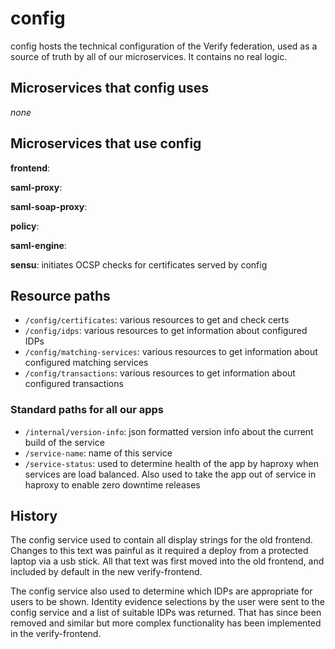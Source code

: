 # config

config hosts the technical configuration of the Verify federation, used as a source of truth by all of our microservices.  It contains no real logic.

## Microservices that config uses

_none_

## Microservices that use config

**frontend**:

**saml-proxy**:

**saml-soap-proxy**:

**policy**:

**saml-engine**:

**sensu**: initiates OCSP checks for certificates served by config

## Resource paths

* `/config/certificates`: various resources to get and check certs
* `/config/idps`: various resources to get information about configured IDPs
* `/config/matching-services`: various resources to get information about configured matching services
* `/config/transactions`: various resources to get information about configured transactions

### Standard paths for all our apps
* `/internal/version-info`: json formatted version info about the current build of the service
* `/service-name`: name of this service
* `/service-status`: used to determine health of the app by haproxy when services are load balanced.  Also used to take the app out of service in haproxy to enable zero downtime releases

## History

The config service used to contain all display strings for the old frontend.  Changes to this text was painful as it required a deploy from a protected laptop via a usb stick.  All that text was first moved into the old frontend, and included by default in the new verify-frontend.

The config service also used to determine which IDPs are appropriate for users to be shown.  Identity evidence selections by the user were sent to the config service and a list of suitable IDPs was returned.  That has since been removed and similar but more complex functionality has been implemented in the verify-frontend.
